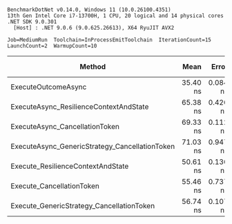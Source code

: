 ```

BenchmarkDotNet v0.14.0, Windows 11 (10.0.26100.4351)
13th Gen Intel Core i7-13700H, 1 CPU, 20 logical and 14 physical cores
.NET SDK 9.0.301
  [Host] : .NET 9.0.6 (9.0.625.26613), X64 RyuJIT AVX2

Job=MediumRun  Toolchain=InProcessEmitToolchain  IterationCount=15  
LaunchCount=2  WarmupCount=10  

```
| Method                                         | Mean     | Error    | StdDev   | Median   | Ratio | RatioSD | Allocated | Alloc Ratio |
|----------------------------------------------- |---------:|---------:|---------:|---------:|------:|--------:|----------:|------------:|
| ExecuteOutcomeAsync                            | 35.40 ns | 0.084 ns | 0.113 ns | 35.35 ns |  1.00 |    0.00 |         - |          NA |
| ExecuteAsync_ResilienceContextAndState         | 65.38 ns | 0.426 ns | 0.569 ns | 65.77 ns |  1.85 |    0.02 |         - |          NA |
| ExecuteAsync_CancellationToken                 | 69.33 ns | 0.112 ns | 0.154 ns | 69.33 ns |  1.96 |    0.01 |         - |          NA |
| ExecuteAsync_GenericStrategy_CancellationToken | 71.03 ns | 0.947 ns | 1.388 ns | 71.47 ns |  2.01 |    0.04 |         - |          NA |
| Execute_ResilienceContextAndState              | 50.61 ns | 0.136 ns | 0.190 ns | 50.69 ns |  1.43 |    0.01 |         - |          NA |
| Execute_CancellationToken                      | 55.46 ns | 0.737 ns | 1.080 ns | 54.51 ns |  1.57 |    0.03 |         - |          NA |
| Execute_GenericStrategy_CancellationToken      | 56.74 ns | 0.107 ns | 0.146 ns | 56.68 ns |  1.60 |    0.01 |         - |          NA |
